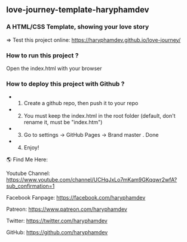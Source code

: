 ## love-journey-template-haryphamdev

### A HTML/CSS Template, showing your love story

=> Test this project online: https://haryphamdev.github.io/love-journey/

### How to run this project ?
Open the index.html with your browser
### How to deploy this project with Github ?
- 1. Create a github repo, then push it to your repo
- 2. You must keep the index.html in the root folder (default, don't rename it, must be "index.htm")
- 3. Go to settings -> GitHub Pages -> Brand master . Done
- 4. Enjoy!

🌎 Find Me Here:

Youtube Channel: https://www.youtube.com/channel/UCHqJxLo7mKam9GKqqwr2wfA?sub_confirmation=1

Facebook Fanpage: https://facebook.com/haryphamdev

Patreon: https://www.patreon.com/haryphamdev

Twitter: https://twitter.com/haryphamdev

GitHub: https://github.com/haryphamdev


